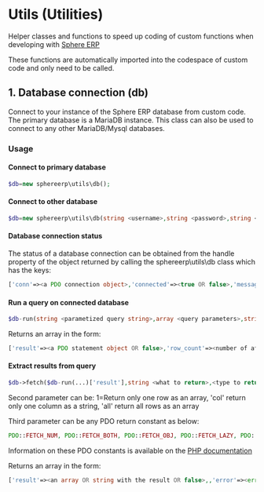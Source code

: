 # Utils (Utilities)

Helper classes and functions to speed up coding of custom functions when developing with [Sphere ERP](https://www.sphereerp.com)

These functions are automatically imported into the codespace of custom code and only need to be called.

## 1. Database connection (db)
Connect to your instance of the Sphere ERP database from custom code. The primary database is a MariaDB instance. 
This class can also be used to connect to any other MariaDB/Mysql databases.

### Usage

#### Connect to primary database
```php
$db=new sphereerp\utils\db();
```

#### Connect to other database
```php
$db=new sphereerp\utils\db(string <username>,string <password>,string <host>,string <character set>,string <database>);
```

#### Database connection status
The status of a database connection can be obtained from the handle property of the object returned by calling the sphereerp\utils\db class which has the keys:
```php
['conn'=><a PDO connection object>,'connected'=><true OR false>,'message'=><error message from connection attempt>]
```
#### Run a query on connected database
```php
$db-run(string <parametized query string>,array <query parameters>,string optional <database to use>);
```
Returns an array in the form:
```php
['result'=><a PDO statement object OR false>,'row_count'=><number of affected/returned rows OR false>,'error'=><error message from the query or false>]
```
#### Extract results from query
```php
$db->fetch($db-run(...)['result'],string <what to return>,<type to return>)
```
Second parameter can be:
1=Return only one row as an array, 'col' return only one column as a string, 'all' return all rows as an array

Third parameter can be any PDO return constant as below:
```php
PDO::FETCH_NUM, PDO::FETCH_BOTH, PDO::FETCH_OBJ, PDO::FETCH_LAZY, PDO::FETCH_ASSOC, PDO::FETCH_COLUMN, PDO::FETCH_KEY_PAIR, PDO::FETCH_UNIQUE, PDO::FETCH_GROUP
```
Information on these PDO constants is available on the [PHP documentation](https://www.php.net/manual/en/pdostatement.fetch.php)

Returns an array in the form:
```php
['result'=><an array OR string with the result OR false>,,'error'=><error message from the execution or false>]
```

